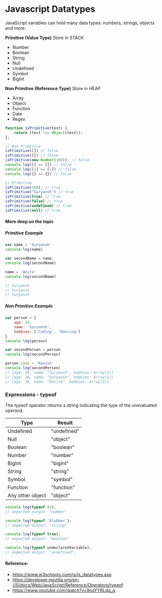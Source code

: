 # Javascript Datatypes
JavaScript variables can hold many data types: numbers, strings, objects and more:

**Primitive (Value Type)** Store in STACK
- Number
- Boolean
- String
- Null
- Undefined
- Symbol
- BigInt 

**Non Primitive (Reference Type)** Store in HEAP
- Array
- Object
- Function
- Date
- Regex

```javascript
function isPrimitive(test) {
    return (test !== Object(test));
};

// Not Primitive
isPrimitive([]) // false
isPrimitive({}) // false
isPrimitive(new Number(100)); // false
console.log([] == []) // false
console.log([1] == [1]) // false
console.log({} == {}) // false

// Primitive
isPrimitive(100); // true
isPrimitive("Suryansh") // true
isPrimitive(true) // true
isPrimitive(false) // true
isPrimitive(undefined) // true
isPrimitive(null) // true
```

#### More deep on the topic

##### Primitive Example
```javascript
var name = 'Suryansh'
console.log(name)

var secondName = name;
console.log(secondName)

name = 'Anita'
console.log(secondName)

// Suryansh
// Suryansh
// Suryansh
```

##### Non Primitive Example
```javascript
var person = {
    age: 28,
    name: 'Suryansh',
    hobbies: ['Coding', 'Dancing']
}
console.log(person)

var secondPerson = person
console.log(secondPerson)

person.name = 'Ravish'
console.log(secondPerson)
// {age: 28, name: "Suryansh", hobbies: Array(2)}
// {age: 28, name: "Suryansh", hobbies: Array(2)}
// {age: 28, name: "Ravish", hobbies: Array(2)}
```

### Expressions - typeof
The typeof operator returns a string indicating the type of the unevaluated operand.

| Type | Result |
| --- | --- |
| Undefined | "undefined" |
| Null | "object" |
| Boolean | "boolean" |
| Number | "number" |
| BigInt | "bigint" |
| String | "string" |
| Symbol | "symbol" |
| Function | "function" |
| Any other object | "object" |

```javascript
console.log(typeof 42);
// expected output: "number"

console.log(typeof 'blubber');
// expected output: "string"

console.log(typeof true);
// expected output: "boolean"

console.log(typeof undeclaredVariable);
// expected output: "undefined";
```

#### Reference:
- https://www.w3schools.com/js/js_datatypes.asp
- https://developer.mozilla.org/en-US/docs/Web/JavaScript/Reference/Operators/typeof
- https://www.youtube.com/watch?v=9ooYYRLdg_g
